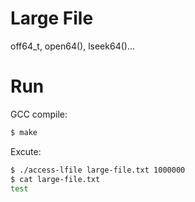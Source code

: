 # Large File

off64_t, open64(), lseek64()...

# Run

GCC compile:

```bash
$ make
```

Excute:

```bash
$ ./access-lfile large-file.txt 1000000
$ cat large-file.txt
test
```